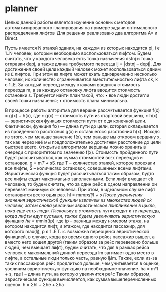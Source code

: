 # planner
Целью данной работы является изучение основных методов автоматизированного планирования на примере задачи оптимального распределения лифтов. Для решения реализовано два алгоритма A* и Direct.

Пусть имеется N этажей здания, на каждом из которых находится pi, i є 1..N человек, которым необходимо воспользоваться лифтом. Будем считать, что у каждого человека есть точка назначения dstnj и точка отправки depj, а также длина требуемого переезда lj = |dstnj – depj|. Для достижения своей цели каждый человек может воспользоваться одним из E лифтов. При этом на лифте может ехать одновременно несколько человек, их количество ограничивается вместительностью лифта сk, k є 1..E. За каждый переезд между этажами вводится стоимость переезда m, а за каждую остановку лифта вводится стоимость остановки s. 
Требуется найти план такой, что:
•	все люди достигли своей точки назначения;
•	стоимость плана минимальна.

В процессе работы алгоритма для вершин рассчитывается функция f(x) = g(x) + h(x), где
•	g(x) — стоимость пути из стартовой вершины,
•	h(x) — эвристическая функция стоимости пути от x до конечной цели.
Фактически, функция f(x) — длина пути до цели, которая складывается из пройденного расстояния g(x) и оставшегося расстояния h(x). Исходя из этого, чем меньше значение f(x), тем раньше мы откроем вершину x, так как через неё мы предположительно достигнем расстояние до цели быстрее всего. Открытые алгоритмом вершины можно хранить в очереди с приоритетом по значению f(x).
Стоимость пройденного пути будет рассчитываться, как сумма стоимостей всех переездов и остановок.
g = m*T + s*S, где T – количество этажей, которое проехали все лифты, S – количество остановок, совершенных всеми лифтами.
Эвристическая функция будет рассчитываться таким образом, будто все лифты ездят максимально заполненными. Если лифт вмещает ck человека, то будем считать, что за один рейс в одном направлении он перевезет минимум ck человека. При этом, в идеальном случае лифт остановится всего один раз.
hl = m*max(lj) + s
После увеличения значения эвристической функции извлечем из множества людей ck человек, затем снова увеличим эвристическое приближение в цикле, пока еще есть люди.
Поскольку в стоимость пути входят и те переезды, когда лифты едут пустыми, также будем увеличивать эвристическую функцию
he = m*min(tp), где tp – разница между номером этажа, на котором находится лифт, и этажом, где находится пассажир, для которого max(lj), p є 1..E
Т. к. возможна переоценка эвристической функцией, в случае, когда во время одного рейса пассажир вышел, а вместо него вошел другой (таким образом за рейс перевезено больше людей, чем вмещает лифт), будем считать, что для в рамках рейса человек с максимальной длиной переезда lm занимает одно место в лифте, а остальные люди только часть, равную lj/lm.
Также, если из-за таких пассажиров рейс продлиться дольше, чем учитывается в оценке, увеличим эвристическую функцию на необходимое значение.
ha = m*l + s, где l – длина пути, на которую увеличится рейс 
Таким образом, эвристическая функция вычисляется, как сумма вышеперечисленных оценок.
h = Σhl + Σhe + Σha

